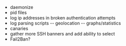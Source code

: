 - daemonize
- pid files
- log ip addresses in broken authentication attempts
- log parsing scripts
-- geolocation
-- graphs/statistics
- canaries
- gather more SSH banners and add ability to select
- Fail2Ban?
